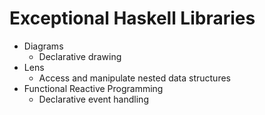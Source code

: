 # Exceptional Haskell Libraries

* Diagrams
  * Declarative drawing
* Lens
  * Access and manipulate nested data structures
* Functional Reactive Programming
  * Declarative event handling
